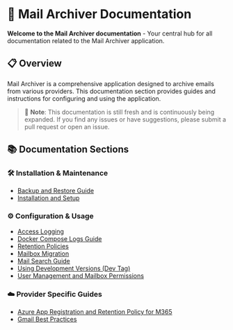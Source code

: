 # 📧 Mail Archiver Documentation

**Welcome to the Mail Archiver documentation** - Your central hub for all documentation related to the Mail Archiver application.


## 📋 Overview

Mail Archiver is a comprehensive application designed to archive emails from various providers. This documentation section provides guides and instructions for configuring and using the application.

> 📝 **Note**: This documentation is still fresh and is continuously being expanded. If you find any issues or have suggestions, please submit a pull request or open an issue.

## 📚 Documentation Sections

### 🛠️ Installation & Maintenance
- [Backup and Restore Guide](BackupRestore.md)
- [Installation and Setup](Setup.md)

### ⚙️ Configuration & Usage
- [Access Logging](Logs.md)
- [Docker Compose Logs Guide](DockerComposeLogs.md)
- [Retention Policies](RetentionPolicies.md)
- [Mailbox Migration](MailboxMigration.md)
- [Mail Search Guide](Search.md)
- [Using Development Versions (Dev Tag)](DevTag.md)
- [User Management and Mailbox Permissions](UserManagement.md)

### ☁️ Provider Specific Guides
- [Azure App Registration and Retention Policy for M365](AZURE_APP_REGISTRATION_M365.md)
- [Gmail Best Practices](GmailBestPractices.md)
